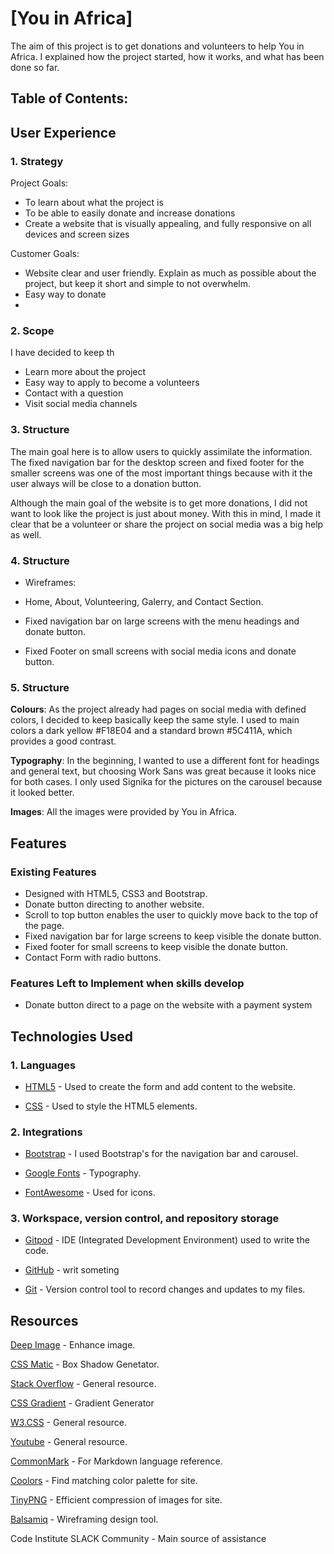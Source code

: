 # [You in Africa] <!--add link-->

The aim of this project is to get donations and volunteers to help You in Africa. I explained how the project started, how it works, and what has been done so far.

## Table of Contents:







## User Experience


### 1. Strategy
Project Goals:

* To learn about what the project is
* To be able to easily donate and increase donations
* Create a website that is visually appealing, and fully responsive on all devices and screen sizes

Customer Goals:
* Website clear and user friendly. Explain as much as possible about the project, but keep it short and simple to not overwhelm.
* Easy way to donate
* 

### 2. Scope
I have decided to keep th

* Learn more about the project
* Easy way to apply to become a volunteers
* Contact with a question
* Visit social media channels

### 3. Structure

The main goal here is to allow users to quickly assimilate the information. The fixed navigation bar for the desktop screen and fixed footer for the smaller screens was one of the most important things because with it the user always will be close to a donation button. 

Although the main goal of the website is to get more donations, I did not want to look like the project is just about money. With this in mind, I made it clear that be a volunteer or share the project on social media was a big help as well.

### 4. Structure

* Wireframes: <!-- add wireframes here -->

* Home, About, Volunteering, Galerry, and Contact Section.

* Fixed navigation bar on large screens with the menu headings and donate button.

* Fixed Footer on small screens with social media icons and donate button.


### 5. Structure
**Colours**: As the project already had pages on social media with defined colors, I decided to keep basically keep the same style.
I used to main colors a dark yellow #F18E04 and a standard brown #5C411A, which provides a good contrast.

**Typography**: In the beginning, I wanted to use a different font for headings and general text, but choosing Work Sans was great because it looks nice for both cases.
I only used Signika for the pictures on the carousel because it looked better.

**Images**: All the images were provided by You in Africa.

## Features

### Existing Features
* Designed with HTML5, CSS3 and Bootstrap.
* Donate button directing to another website.
* Scroll to top button enables the user to quickly move back to the top of the page.
* Fixed navigation bar for large screens to keep visible the donate button.
* Fixed footer for small screens to keep visible the donate button.
* Contact Form with radio buttons.

### Features Left to Implement when skills develop
* Donate button direct to a page on the website with a payment system

## Technologies Used

### 1. Languages
* [HTML5](https://en.wikipedia.org/wiki/HTML5) - Used to create the form and add content to the website.

* [CSS](https://en.wikipedia.org/wiki/CSS) - Used to style the HTML5 elements.

### 2. Integrations
* [Bootstrap](https://getbootstrap.com/) - I used Bootstrap's for the navigation bar and carousel.

* [Google Fonts](https://fonts.google.com/) - Typography.

* [FontAwesome](https://fontawesome.com/) - Used for icons.

### 3. Workspace, version control, and repository storage

* [Gitpod](https://www.gitpod.io/) - IDE (Integrated Development Environment) used to write the code.

* [GitHub](https://github.com/) - writ someting

* [Git](https://git-scm.com/) - Version control tool to record changes and updates to my files.

## Resources

[Deep Image](https://deep-image.ai/) - Enhance image.

[CSS Matic](https://www.cssmatic.com) - Box Shadow Genetator.

[Stack Overflow](https://pt.stackoverflow.com/) - General resource.

[CSS Gradient](https://cssgradient.io/) - Gradient Generator

[W3.CSS](https://www.w3schools.com/w3css/defaulT.asp) - General resource.

[Youtube](https://www.youtube.com/) - General resource.

[CommonMark](https://commonmark.org/) - For Markdown language reference.

[Coolors](https://coolors.co/) - Find matching color palette for site.

[TinyPNG](https://tinypng.com/) - Efficient compression of images for site.

[Balsamiq](https://balsamiq.com/wireframes/) - Wireframing design tool.

Code Institute SLACK Community - Main source of assistance



